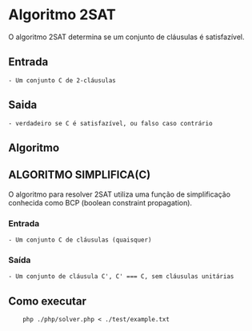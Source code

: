 # Algoritmo 2SAT

O algoritmo 2SAT determina se um conjunto de cláusulas é satisfazível.

## Entrada
    - Um conjunto C de 2-cláusulas

## Saida
    - verdadeiro se C é satisfazível, ou falso caso contrário

## Algoritmo


## ALGORITMO SIMPLIFICA(C)

O algoritmo para resolver 2SAT utiliza uma função de simplificação conhecida como BCP (boolean constraint propagation).

### Entrada
    - Um conjunto C de cláusulas (quaisquer)

### Saída
    - Um conjunto de cláusula C', C' === C, sem cláusulas unitárias
    
## Como executar

```
    php ./php/solver.php < ./test/example.txt 
```

